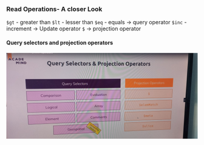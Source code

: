 ### Read Operations- A closer Look
`$gt` - greater than
`$lt` - lesser than
`$eq` - equals -> query operator
`$inc` - increment -> Update operator
`$` -> projection operator


#### Query selectors and projection operators
![alt text](IMG_20240605_192121058.jpg)

